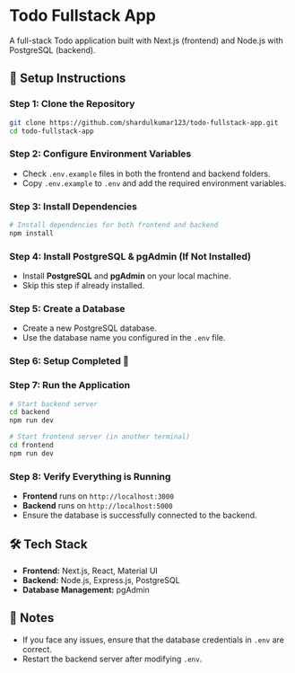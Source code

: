 # Todo Fullstack App

A full-stack Todo application built with Next.js (frontend) and Node.js with PostgreSQL (backend).

## 🚀 Setup Instructions

### Step 1: Clone the Repository
```bash
git clone https://github.com/shardulkumar123/todo-fullstack-app.git
cd todo-fullstack-app
```

### Step 2: Configure Environment Variables
- Check `.env.example` files in both the frontend and backend folders.
- Copy `.env.example` to `.env` and add the required environment variables.

### Step 3: Install Dependencies
```bash
# Install dependencies for both frontend and backend
npm install
```

### Step 4: Install PostgreSQL & pgAdmin (If Not Installed)
- Install **PostgreSQL** and **pgAdmin** on your local machine.
- Skip this step if already installed.

### Step 5: Create a Database
- Create a new PostgreSQL database.
- Use the database name you configured in the `.env` file.

### Step 6: Setup Completed 🎉

### Step 7: Run the Application
```bash
# Start backend server
cd backend
npm run dev

# Start frontend server (in another terminal)
cd frontend
npm run dev
```

### Step 8: Verify Everything is Running
- **Frontend** runs on `http://localhost:3000`
- **Backend** runs on `http://localhost:5000`
- Ensure the database is successfully connected to the backend.

## 🛠 Tech Stack
- **Frontend:** Next.js, React, Material UI
- **Backend:** Node.js, Express.js, PostgreSQL
- **Database Management:** pgAdmin

## 📌 Notes
- If you face any issues, ensure that the database credentials in `.env` are correct.
- Restart the backend server after modifying `.env`.



